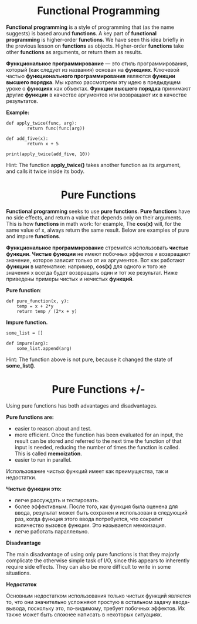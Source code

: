 <center><h1>Functional Programming</h1></center>

**Functional programming** is a style of programming that (as the name suggests) is based around **functions**.
A key part of **functional programming** is higher-order **functions**. We have seen this idea briefly in the previous lesson on **functions** as objects.
Higher-order **functions** take other **functions** as arguments, or return them as results.


**Функциональное программирование** — это стиль программирования, который (как следует из названия) основан на **функциях**.
Ключевой частью **функционального программирования** являются **функции высшего порядка**. Мы кратко рассмотрели эту идею в предыдущем уроке о **функциях** как объектах.
**Функции высшего порядка** принимают другие **функции** в качестве аргументов или возвращают их в качестве результатов.

**Example:**

	def apply_twice(func, arg):
    	    return func(func(arg))

	def add_five(x):
    	    return x + 5

	print(apply_twice(add_five, 10))

Hint: The function **apply_twice()** takes another function as its argument, and calls it twice inside its body.


<center><h1>Pure Functions</h1></center>

**Functional programming** seeks to use **pure functions**. **Pure functions** have no side effects, and return a value that depends only on their arguments.
This is how **functions** in math work: for example, The **cos(x)** will, for the same value of x, always return the same result.
Below are examples of pure and impure **functions**.


**Функциональное программирование** стремится использовать **чистые функции**. **Чистые функции** не имеют побочных эффектов и возвращают значение, которое зависит только от их аргументов.
Вот как работают **функции** в математике: например, **cos(x)** для одного и того же значения x всегда будет возвращать один и тот же результат.
Ниже приведены примеры чистых и нечистых **функций**.

**Pure function**:

	def pure_function(x, y):
	    temp = x + 2*y
	    return temp / (2*x + y)

**Impure function.**
	
	some_list = []

	def impure(arg):
	    some_list.append(arg)

Hint: 
The function above is not pure, because it changed the state of **some_list()**.


<center><h1>Pure Functions +/-</h1></center>

Using pure functions has both advantages and disadvantages.

**Pure functions are:**

- easier to reason about and test.
- more efficient. Once the function has been evaluated for an input, the result can be stored and referred to the next time the function of that input is needed,
 reducing the number of times the function is called. This is called **memoization**.
- easier to run in parallel.

Использование чистых функций имеет как преимущества, так и недостатки.

**Чистые функции это:**

- легче рассуждать и тестировать.
- более эффективным. После того, как функция была оценена для ввода, результат может быть сохранен и использован в следующий раз, когда функция этого ввода потребуется,
 что сократит количество вызовов функции. Это называется мемоизация.
- легче работать параллельно.

**Disadvantage**

The main disadvantage of using only pure functions is that they majorly complicate the otherwise simple task of I/O,
since this appears to inherently require side effects.
They can also be more difficult to write in some situations.


**Недостаток**

Основным недостатком использования только чистых функций является то, что они значительно усложняют простую в остальном задачу ввода-вывода,
поскольку это, по-видимому, требует побочных эффектов.
Их также может быть сложнее написать в некоторых ситуациях.

